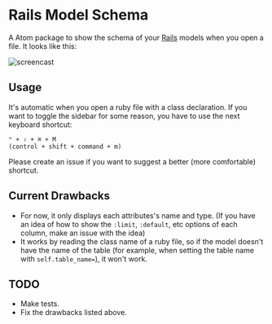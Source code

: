 # Rails Model Schema

A Atom package to show the schema of your [Rails](https://github.com/rails/rails) models when you open a file. It looks like this:

![screencast](https://raw.githubusercontent.com/platanus/atom-rails-model-schema/master/images/screencast.gif)

## Usage

It's automatic when you open a ruby file with a class declaration. If you want to toggle the sidebar for some reason, you have to use the next keyboard shortcut:

```
⌃ + ⇧ + ⌘ + M
(control + shift + command + m)
```

Please create an issue if you want to suggest a better (more comfortable) shortcut.

## Current Drawbacks
- For now, it only displays each attributes's name and type. (If you have an idea of how to show the `:limit`, `:default`, etc options of each column, make an issue with the idea)
- It works by reading the class name of a ruby file, so if the model doesn't have the name of the table (for example, when setting the table name with `self.table_name=`), it won't work.

## TODO
- Make tests.
- Fix the drawbacks listed above.
